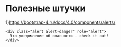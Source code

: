 
# Полезные штучки
1)https://bootstrap-4.ru/docs/4.0/components/alerts/

~~~
<div class="alert alert-danger" role="alert">
  Это уведомление об опасности — check it out!
</div>
~~~